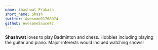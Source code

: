 ```yaml
---
name: Shashwat Prakash
short_name: Shash
twitter: Awesome01768974
github: AwesomeSauce42
---
```


**Shashwat** loves to play Badminton and chess. Hobbies including playing the guitar and piano. Major interests would inclued watching shows!
 
